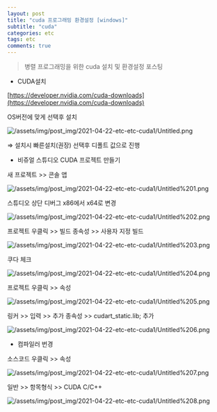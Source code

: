 ```yaml
---
layout: post
title: "cuda 프로그래밍 환경설정 [windows]"
subtitle: "cuda"
categories: etc
tags: etc
comments: true  
---
```

>병렬 프로그래밍을 위한 cuda 설치 및 환경설정 포스팅

- CUDA설치

[https://developer.nvidia.com/cuda-downloads](https://developer.nvidia.com/cuda-downloads)

OS버전에 맞게 선택후 설치

![/assets/img/post_img/2021-04-22-etc-etc-cuda1/Untitled.png](/assets/img/post_img/2021-04-22-etc-etc-cuda1/Untitled.png)

⇒ 설치시 빠른설치(권장) 선택후 디폴트 값으로 진행

- 비쥬얼 스튜디오 CUDA 프로젝트 만들기

새 프로젝트 >> 콘솔 앱

![/assets/img/post_img/2021-04-22-etc-etc-cuda1/Untitled%201.png](/assets/img/post_img/2021-04-22-etc-etc-cuda1/Untitled%201.png)

스튜디오 상단 디버그 x86에서 x64로 변경

![/assets/img/post_img/2021-04-22-etc-etc-cuda1/Untitled%202.png](/assets/img/post_img/2021-04-22-etc-etc-cuda1/Untitled%202.png)

프로젝트 우클릭 >> 빌드 종속성 >> 사용자 지정 빌드

![/assets/img/post_img/2021-04-22-etc-etc-cuda1/Untitled%203.png](/assets/img/post_img/2021-04-22-etc-etc-cuda1/Untitled%203.png)

쿠다 체크

![/assets/img/post_img/2021-04-22-etc-etc-cuda1/Untitled%204.png](/assets/img/post_img/2021-04-22-etc-etc-cuda1/Untitled%204.png)

프로젝트 우클릭 >> 속성

![/assets/img/post_img/2021-04-22-etc-etc-cuda1/Untitled%205.png](/assets/img/post_img/2021-04-22-etc-etc-cuda1/Untitled%205.png)

링커 >> 입력 >> 추가 종속성 >> cudart_static.lib; 추가

![/assets/img/post_img/2021-04-22-etc-etc-cuda1/Untitled%206.png](/assets/img/post_img/2021-04-22-etc-etc-cuda1/Untitled%206.png)

- 컴파일러 번경

소스코드 우클릭 >> 속성 

![/assets/img/post_img/2021-04-22-etc-etc-cuda1/Untitled%207.png](/assets/img/post_img/2021-04-22-etc-etc-cuda1/Untitled%207.png)

일반 >> 항목형식 >> CUDA C/C++

![/assets/img/post_img/2021-04-22-etc-etc-cuda1/Untitled%208.png](/assets/img/post_img/2021-04-22-etc-etc-cuda1/Untitled%208.png)